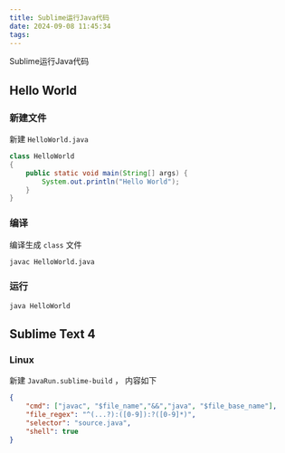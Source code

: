 ```yaml
---
title: Sublime运行Java代码
date: 2024-09-08 11:45:34
tags:
---
```



Sublime运行Java代码

<!-- more -->


## Hello World

### 新建文件

新建 `HelloWorld.java`

```java
class HelloWorld
{
    public static void main(String[] args) {
        System.out.println("Hello World");
    }
}
```

### 编译

编译生成 `class` 文件

```bash
javac HelloWorld.java
```

### 运行

```bash
java HelloWorld
```

## Sublime Text 4

### Linux

新建 `JavaRun.sublime-build` ， 内容如下

```json
{
    "cmd": ["javac", "$file_name","&&","java", "$file_base_name"],
    "file_regex": "^(...?):([0-9]):?([0-9]*)",
    "selector": "source.java",
    "shell": true
}
```





